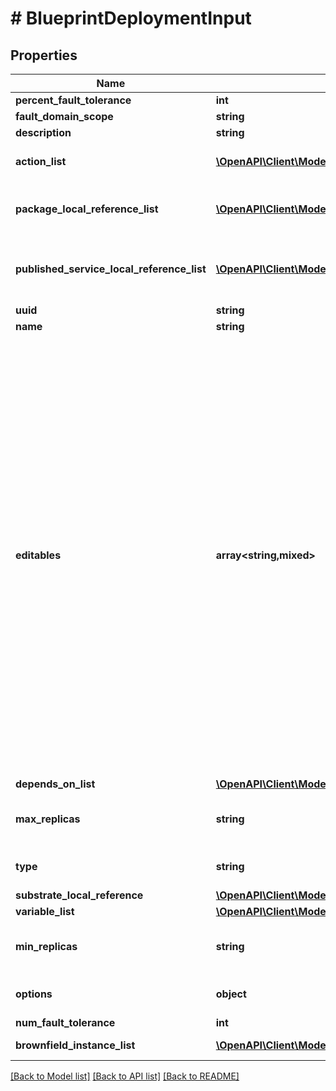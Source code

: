 # # BlueprintDeploymentInput

## Properties

Name | Type | Description | Notes
------------ | ------------- | ------------- | -------------
**percent_fault_tolerance** | **int** |  | [optional]
**fault_domain_scope** | **string** |  | [optional]
**description** | **string** |  | [optional]
**action_list** | [**\OpenAPI\Client\Model\AppActionInput[]**](AppActionInput.md) | List of references to action | [optional]
**package_local_reference_list** | [**\OpenAPI\Client\Model\AppPackageReference[]**](AppPackageReference.md) | List of references for the packages | [optional]
**published_service_local_reference_list** | [**\OpenAPI\Client\Model\AppPublishedServiceReference[]**](AppPublishedServiceReference.md) | List of references for published services | [optional]
**uuid** | **string** |  |
**name** | **string** |  |
**editables** | **array<string,mixed>** | Runtime editable attributes for this entity. The structure for this is a dictionary. The keys in this dictionary should be the name of the attribute on the entity. If the attribute is editable, the value should be true, else false. If the attribute is a nested dictionary, the value can contain a nested dictionary with the same key value structure described above. | [optional]
**depends_on_list** | [**\OpenAPI\Client\Model\EntityReference[]**](EntityReference.md) |  | [optional]
**max_replicas** | **string** | Maximum replicas for the deployment. | [default to '1']
**type** | **string** |  | [optional] [default to 'GREENFIELD']
**substrate_local_reference** | [**\OpenAPI\Client\Model\AppSubstrateReference**](AppSubstrateReference.md) |  |
**variable_list** | [**\OpenAPI\Client\Model\AppVariableInput[]**](AppVariableInput.md) |  | [optional]
**min_replicas** | **string** | Minimum replicas for the deployment. | [default to '1']
**options** | **object** | Additional deployment options | [optional]
**num_fault_tolerance** | **int** |  | [optional]
**brownfield_instance_list** | [**\OpenAPI\Client\Model\BrownfieldInstanceInput[]**](BrownfieldInstanceInput.md) | brownfield map | [optional]

[[Back to Model list]](../../README.md#models) [[Back to API list]](../../README.md#endpoints) [[Back to README]](../../README.md)
